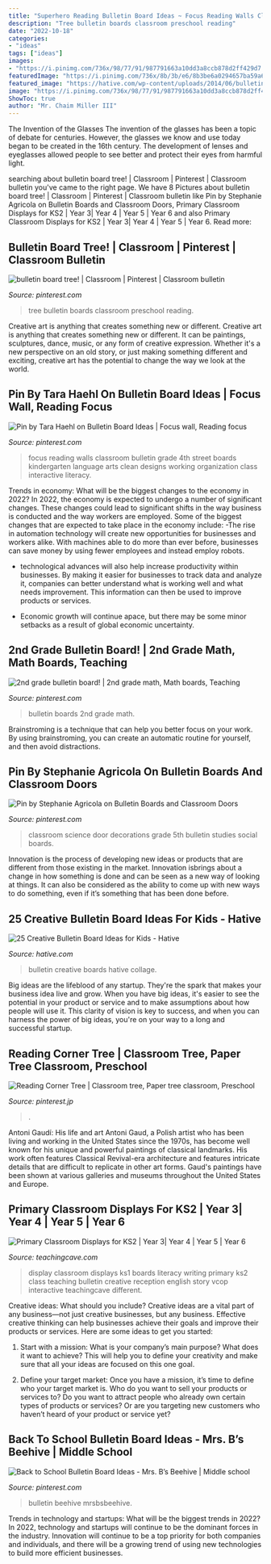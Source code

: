 ```yaml
---
title: "Superhero Reading Bulletin Board Ideas ~ Focus Reading Walls Classroom Bulletin Grade 4th Street Boards Kindergarten Language Arts Clean Designs Working Organization Class Interactive Literacy"
description: "Tree bulletin boards classroom preschool reading"
date: "2022-10-18"
categories:
- "ideas"
tags: ["ideas"]
images:
- "https://i.pinimg.com/736x/98/77/91/987791663a10dd3a8ccb878d2ff429d7.jpg"
featuredImage: "https://i.pinimg.com/736x/8b/3b/e6/8b3be6a0294657ba59a69e16028bcc7a.jpg"
featured_image: "https://hative.com/wp-content/uploads/2014/06/bulletin-board-ideas-collage.jpg"
image: "https://i.pinimg.com/736x/98/77/91/987791663a10dd3a8ccb878d2ff429d7.jpg"
ShowToc: true
author: "Mr. Chaim Miller III"
---
```



The Invention of the Glasses
The invention of the glasses has been a topic of debate for centuries. However, the glasses we know and use today began to be created in the 16th century. The development of lenses and eyeglasses allowed people to see better and protect their eyes from harmful light.

	

		
searching about bulletin board tree! | Classroom | Pinterest | Classroom bulletin you've came to the right page. We have 8 Pictures about bulletin board tree! | Classroom | Pinterest | Classroom bulletin like Pin by Stephanie Agricola on Bulletin Boards and Classroom Doors, Primary Classroom Displays for KS2 | Year 3| Year 4 | Year 5 | Year 6 and also Primary Classroom Displays for KS2 | Year 3| Year 4 | Year 5 | Year 6. Read more:
		
    
## Bulletin Board Tree! | Classroom | Pinterest | Classroom Bulletin

<img loading=lazy src="https://i.pinimg.com/736x/d6/aa/1d/d6aa1d1e6b84ffcb8380b4d2852926d8--bulletin-board-tree-reading-bulletin-boards.jpg" onerror="this.onerror=null;this.src='https://tse3.mm.bing.net/th?id=OIP.KYckGowpOO_tJ9TQISUMJgHaJ4&amp;pid=15.1';" alt="bulletin board tree! | Classroom | Pinterest | Classroom bulletin">

_Source: pinterest.com_

>tree bulletin boards classroom preschool reading. 

	

Creative art is anything that creates something new or different.
Creative art is anything that creates something new or different. It can be paintings, sculptures, dance, music, or any form of creative expression. Whether it's a new perspective on an old story, or just making something different and exciting, creative art has the potential to change the way we look at the world.

    
## Pin By Tara Haehl On Bulletin Board Ideas | Focus Wall, Reading Focus

<img loading=lazy src="https://i.pinimg.com/736x/64/9d/9a/649d9a5f456b97b0af5ea2e681534a62--reading-focus-walls-working-wall.jpg" onerror="this.onerror=null;this.src='https://tse2.mm.bing.net/th?id=OIP.hr782F0FLdnEIrgqvHqaKAHaFj&amp;pid=15.1';" alt="Pin by Tara Haehl on Bulletin Board Ideas | Focus wall, Reading focus">

_Source: pinterest.com_

>focus reading walls classroom bulletin grade 4th street boards kindergarten language arts clean designs working organization class interactive literacy. 

	

Trends in economy: What will be the biggest changes to the economy in 2022?
In 2022, the economy is expected to undergo a number of significant changes. These changes could lead to significant shifts in the way business is conducted and the way workers are employed. Some of the biggest changes that are expected to take place in the economy include: 
-The rise in automation technology will create new opportunities for businesses and workers alike. With machines able to do more than ever before, businesses can save money by using fewer employees and instead employ robots. 

- technological advances will also help increase productivity within businesses. By making it easier for businesses to track data and analyze it, companies can better understand what is working well and what needs improvement. This information can then be used to improve products or services. 

- Economic growth will continue apace, but there may be some minor setbacks as a result of global economic uncertainty.

    
## 2nd Grade Bulletin Board! | 2nd Grade Math, Math Boards, Teaching

<img loading=lazy src="https://i.pinimg.com/originals/6e/23/04/6e230475942d688ec41b31acaf428b5a.jpg" onerror="this.onerror=null;this.src='https://tse4.mm.bing.net/th?id=OIP.XRRfi2KqIluLsFQHCl9UuQHaJ4&amp;pid=15.1';" alt="2nd grade bulletin board! | 2nd grade math, Math boards, Teaching">

_Source: pinterest.com_

>bulletin boards 2nd grade math. 

	

Brainstroming is a technique that can help you better focus on your work. By using brainstroming, you can create an automatic routine for yourself, and then avoid distractions.

    
## Pin By Stephanie Agricola On Bulletin Boards And Classroom Doors

<img loading=lazy src="https://i.pinimg.com/736x/8b/3b/e6/8b3be6a0294657ba59a69e16028bcc7a.jpg" onerror="this.onerror=null;this.src='https://tse1.mm.bing.net/th?id=OIP.mZ6QOoJwVIbgn8b8tNBI-gHaJ3&amp;pid=15.1';" alt="Pin by Stephanie Agricola on Bulletin Boards and Classroom Doors">

_Source: pinterest.com_

>classroom science door decorations grade 5th bulletin studies social boards. 

	

Innovation is the process of developing new ideas or products that are different from those existing in the market. Innovation isbrings about a change in how something is done and can be seen as a new way of looking at things. It can also be considered as the ability to come up with new ways to do something, even if it’s something that has been done before.

    
## 25 Creative Bulletin Board Ideas For Kids - Hative

<img loading=lazy src="https://hative.com/wp-content/uploads/2014/06/bulletin-board-ideas-collage.jpg" onerror="this.onerror=null;this.src='https://tse4.mm.bing.net/th?id=OIP.ye0d3kTLx052ofL8Z0Hz1AHaGL&amp;pid=15.1';" alt="25 Creative Bulletin Board Ideas for Kids - Hative">

_Source: hative.com_

>bulletin creative boards hative collage. 

	

Big ideas are the lifeblood of any startup. They're the spark that makes your business idea live and grow. When you have big ideas, it's easier to see the potential in your product or service and to make assumptions about how people will use it. This clarity of vision is key to success, and when you can harness the power of big ideas, you're on your way to a long and successful startup.

    
## Reading Corner Tree | Classroom Tree, Paper Tree Classroom, Preschool

<img loading=lazy src="https://i.pinimg.com/736x/9d/22/ec/9d22ec1a2da929ed71b9329781f9082d.jpg" onerror="this.onerror=null;this.src='https://tse2.mm.bing.net/th?id=OIP.dKHvktHusNwyAa9AaTPkIgHaLg&amp;pid=15.1';" alt="Reading Corner Tree | Classroom tree, Paper tree classroom, Preschool">

_Source: pinterest.jp_

>. 

	

Antoni Gaudí: His life and art
Antoni Gaud, a Polish artist who has been living and working in the United States since the 1970s, has become well known for his unique and powerful paintings of classical landmarks. His work often features Classical Revival-era architecture and features intricate details that are difficult to replicate in other art forms. Gaud's paintings have been shown at various galleries and museums throughout the United States and Europe.

    
## Primary Classroom Displays For KS2 | Year 3| Year 4 | Year 5 | Year 6

<img loading=lazy src="https://www.teachingcave.com/wp-content/uploads/2013/10/Lit-display-1.jpg" onerror="this.onerror=null;this.src='https://tse4.mm.bing.net/th?id=OIP.ZrPETOqOuVEa2ItQe4IyCwHaJ6&amp;pid=15.1';" alt="Primary Classroom Displays for KS2 | Year 3| Year 4 | Year 5 | Year 6">

_Source: teachingcave.com_

>display classroom displays ks1 boards literacy writing primary ks2 class teaching bulletin creative reception english story vcop interactive teachingcave different. 

	

Creative ideas: What should you include?
Creative ideas are a vital part of any business—not just creative businesses, but any business. Effective creative thinking can help businesses achieve their goals and improve their products or services. Here are some ideas to get you started:
1. Start with a mission: What is your company’s main purpose? What does it want to achieve? This will help you to define your creativity and make sure that all your ideas are focused on this one goal.

2. Define your target market: Once you have a mission, it’s time to define who your target market is. Who do you want to sell your products or services to? Do you want to attract people who already own certain types of products or services? Or are you targeting new customers who haven’t heard of your product or service yet?

    
## Back To School Bulletin Board Ideas - Mrs. B’s Beehive | Middle School

<img loading=lazy src="https://i.pinimg.com/736x/98/77/91/987791663a10dd3a8ccb878d2ff429d7.jpg" onerror="this.onerror=null;this.src='https://tse1.mm.bing.net/th?id=OIP.hiqSlZXAP7XGwCB_clYpIAHaLG&amp;pid=15.1';" alt="Back to School Bulletin Board Ideas - Mrs. B’s Beehive | Middle school">

_Source: pinterest.com_

>bulletin beehive mrsbsbeehive. 

	

Trends in technology and startups: What will be the biggest trends in 2022?
In 2022, technology and startups will continue to be the dominant forces in the industry. Innovation will continue to be a top priority for both companies and individuals, and there will be a growing trend of using new technologies to build more efficient businesses.

